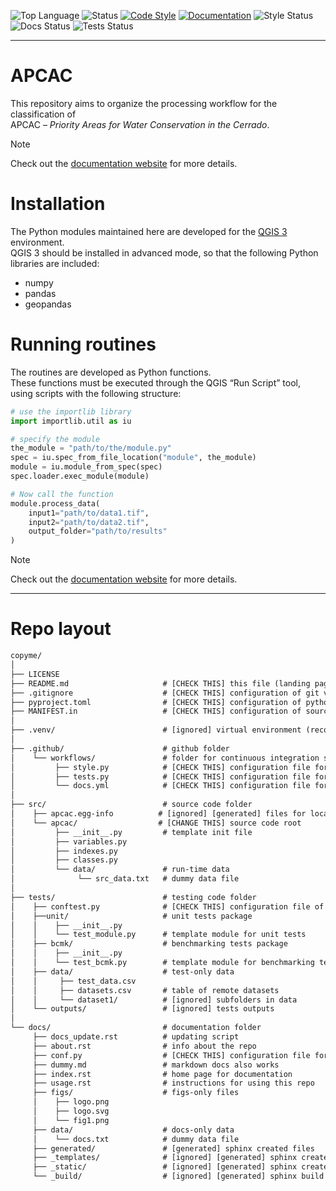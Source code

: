 ![Top Language](https://img.shields.io/github/languages/top/iporepos/copyme)
![Status](https://img.shields.io/badge/status-development-yellow.svg)
[![Code Style](https://img.shields.io/badge/style-black-000000.svg)](https://github.com/psf/black)
[![Documentation](https://img.shields.io/badge/docs-online-blue)](https://iporepos.github.io/copyme/)
![Style Status](https://github.com/iporepos/copyme/actions/workflows/style.yaml/badge.svg)
![Docs Status](https://github.com/iporepos/copyme/actions/workflows/docs.yaml/badge.svg)
![Tests Status](https://github.com/iporepos/copyme/actions/workflows/tests.yaml/badge.svg)


---

# APCAC

This repository aims to organize the processing workflow for the classification of  
APCAC – *Priority Areas for Water Conservation in the Cerrado*.

> [!NOTE]
> Check out the [documentation website](https://iporepos.github.io/apcac/) for more details.

# Installation

The Python modules maintained here are developed for the [QGIS 3](https://qgis.org/download/) environment.  
QGIS 3 should be installed in advanced mode, so that the following Python libraries are included:

- numpy  
- pandas  
- geopandas


# Running routines

The routines are developed as Python functions.  
These functions must be executed through the QGIS “Run Script” tool,  
using scripts with the following structure:


```python
# use the importlib library
import importlib.util as iu

# specify the module
the_module = "path/to/the/module.py"
spec = iu.spec_from_file_location("module", the_module)
module = iu.module_from_spec(spec)
spec.loader.exec_module(module)

# Now call the function
module.process_data(
    input1="path/to/data1.tif",
    input2="path/to/data2.tif",
    output_folder="path/to/results"
)
```

> [!NOTE]
> Check out the [documentation website](https://iporepos.github.io/apcac/) for more details.

---

# Repo layout


```txt
copyme/
│
├── LICENSE
├── README.md                     # [CHECK THIS] this file (landing page)
├── .gitignore                    # [CHECK THIS] configuration of git vcs ignoring system
├── pyproject.toml                # [CHECK THIS] configuration of python project
├── MANIFEST.in                   # [CHECK THIS] configuration of source distribution
│
├── .venv/                        # [ignored] virtual environment (recommended for development)
│
├── .github/                      # github folder
│    └── workflows/               # folder for continuous integration services
│         ├── style.py            # [CHECK THIS] configuration file for style check workflow
│         ├── tests.py            # [CHECK THIS] configuration file for tests workflow
│         └── docs.yml            # [CHECK THIS] configuration file for docs build workflow
│
├── src/                          # source code folder
│    ├── apcac.egg-info          # [ignored] [generated] files for local development
│    └── apcac/                  # [CHANGE THIS] source code root
│         ├── __init__.py         # template init file
│         ├── variables.py        
│         ├── indexes.py        
│         ├── classes.py        
│         └── data/               # run-time data
│              └── src_data.txt   # dummy data file
│
├── tests/                        # testing code folder
│    ├── conftest.py              # [CHECK THIS] configuration file of tests
│    ├──unit/                     # unit tests package     
│    │    ├── __init__.py
│    │    └── test_module.py      # template module for unit tests
│    ├── bcmk/                    # benchmarking tests package
│    │    ├── __init__.py               
│    │    └── test_bcmk.py        # template module for benchmarking tests
│    ├── data/                    # test-only data
│    │     ├── test_data.csv
│    │     ├── datasets.csv       # table of remote datasets
│    │     └── dataset1/          # [ignored] subfolders in data
│    └── outputs/                 # [ignored] tests outputs
│
└── docs/                         # documentation folder
     ├── docs_update.rst          # updating script
     ├── about.rst                # info about the repo
     ├── conf.py                  # [CHECK THIS] configuration file for sphinx
     ├── dummy.md                 # markdown docs also works
     ├── index.rst                # home page for documentation
     ├── usage.rst                # instructions for using this repo
     ├── figs/                    # figs-only files
     │    ├── logo.png
     │    ├── logo.svg
     │    └── fig1.png               
     ├── data/                    # docs-only data
     │    └── docs.txt            # dummy data file
     ├── generated/               # [generated] sphinx created files 
     ├── _templates/              # [ignored] [generated] sphinx created stuff
     ├── _static/                 # [ignored] [generated] sphinx created stuff
     └── _build/                  # [ignored] [generated] sphinx build
         

```
